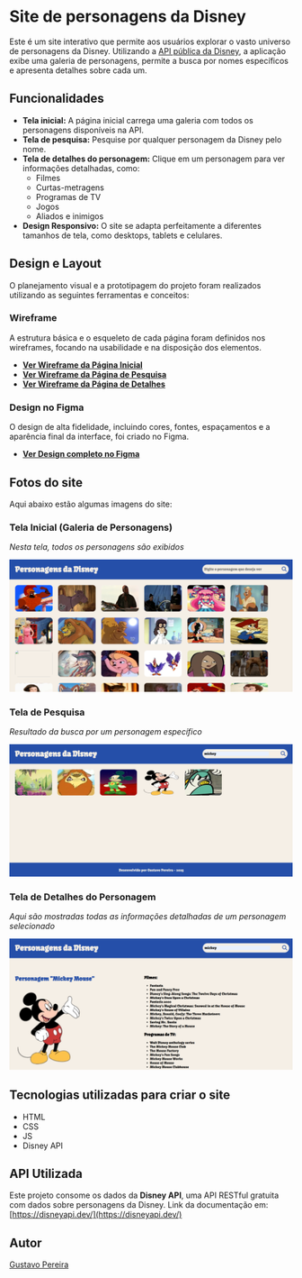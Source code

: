 # Site de personagens da Disney

Este é um site interativo que permite aos usuários explorar o vasto universo de personagens da Disney. Utilizando a [API pública da Disney](https://disneyapi.dev/), a aplicação exibe uma galeria de personagens, permite a busca por nomes específicos e apresenta detalhes sobre cada um.

## Funcionalidades

-   **Tela inicial:** A página inicial carrega uma galeria com todos os personagens disponíveis na API.
-   **Tela de pesquisa:** Pesquise por qualquer personagem da Disney pelo nome.
-   **Tela de detalhes do personagem:** Clique em um personagem para ver informações detalhadas, como:
    -   Filmes
    -   Curtas-metragens
    -   Programas de TV
    -   Jogos
    -   Aliados e inimigos
-   **Design Responsivo:** O site se adapta perfeitamente a diferentes tamanhos de tela, como desktops, tablets e celulares.


## Design e Layout

O planejamento visual e a prototipagem do projeto foram realizados utilizando as seguintes ferramentas e conceitos:

### Wireframe
A estrutura básica e o esqueleto de cada página foram definidos nos wireframes, focando na usabilidade e na disposição dos elementos.

-   **[Ver Wireframe da Página Inicial](https://wireframe.cc/BzNHEz)**
-   **[Ver Wireframe da Página de Pesquisa](https://wireframe.cc/r28Kmb)**
-   **[Ver Wireframe da Página de Detalhes](https://wireframe.cc/MEFXeg)**

### Design no Figma
O design de alta fidelidade, incluindo cores, fontes, espaçamentos e a aparência final da interface, foi criado no Figma.

-   **[Ver Design completo no Figma](https://www.figma.com/design/HI3QOUQTyiICA8yjFtkfyX/Projeto-API-Publica?node-id=0-1&t=QRQCTb53v0UgK3X7-1)**


## Fotos do site

Aqui abaixo estão algumas imagens do site:

### Tela Inicial (Galeria de Personagens)
*Nesta tela, todos os personagens são exibidos*

![Tela Inicial do Site](./img/fotoTelaInicial.png)

### Tela de Pesquisa
*Resultado da busca por um personagem específico*

![Tela de Pesquisa](./img/fotoTelaPesquisa.png)

### Tela de Detalhes do Personagem
*Aqui são mostradas todas as informações detalhadas de um personagem selecionado*

![Tela de Detalhes](./img/fotoTelaDetalhes.png)


## Tecnologias utilizadas para criar o site
* HTML
* CSS
* JS
* Disney API


## API Utilizada

Este projeto consome os dados da **Disney API**, uma API RESTful gratuita com dados sobre personagens da Disney. Link da documentação em: [https://disneyapi.dev/](https://disneyapi.dev/)


## Autor
[Gustavo Pereira](https://www.linkedin.com/in/gustavo-pereira-dev-redes)